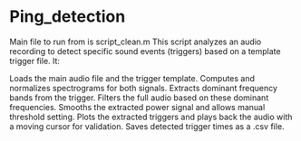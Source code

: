 # Ping_detection

Main file to run from is script_clean.m
This script analyzes an audio recording to detect specific sound events (triggers) based on a template trigger file. It:

Loads the main audio file and the trigger template.
Computes and normalizes spectrograms for both signals.
Extracts dominant frequency bands from the trigger.
Filters the full audio based on these dominant frequencies.
Smooths the extracted power signal and allows manual threshold setting.
Plots the extracted triggers and plays back the audio with a moving cursor for validation.
Saves detected trigger times as a .csv file.
